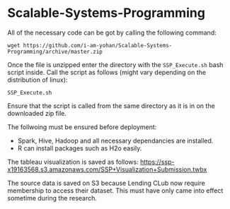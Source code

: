 # Scalable-Systems-Programming
All of the necessary code can be got by calling the following command:
```
wget https://github.com/i-am-yohan/Scalable-Systems-Programming/archive/master.zip
```
Once the file is unzipped enter the directory with the ```SSP_Execute.sh``` bash script inside.
Call the script as follows (might vary depending on the distribution of linux):
```
SSP_Execute.sh
```
Ensure that the script is called from the same directory as it is in on the downloaded zip file.

The follwoing must be ensured before deployment:
- Spark, Hive, Hadoop and all necessary dependancies are installed.
- R can install packages such as H2o easily.

The tableau visualization is saved as follows:
https://ssp-x19163568.s3.amazonaws.com/SSP+Visualization+Submission.twbx

The source data is saved on S3 because Lending CLub now require membership to access their dataset. This must have only came into effect sometime during the research.
